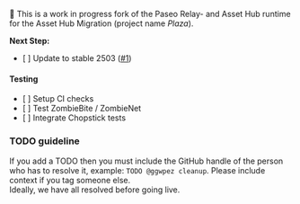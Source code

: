 🚧 This is a work in progress fork of the Paseo Relay- and Asset Hub runtime for the Asset Hub Migration (project name *Plaza*).

**Next Step:**

- [ ] Update to stable 2503 ([#1](https://github.com/paritytech/paseo-ahm/pull/1))

#### Testing

- [ ] Setup CI checks
- [ ] Test ZombieBite / ZombieNet
- [ ] Integrate Chopstick tests

### TODO guideline

If you add a TODO then you must include the GitHub handle of the person who has to resolve it, example: `TODO @ggwpez cleanup`. Please include context if you tag someone else.   
Ideally, we have all resolved before going live.
